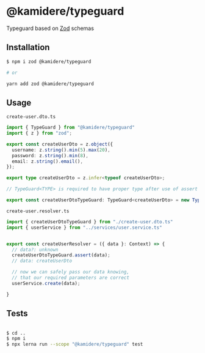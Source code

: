 # @kamidere/typeguard

Typeguard based on [Zod](https://github.com/colinhacks/zod) schemas

## Installation

```bash
$ npm i zod @kamidere/typeguard

# or

yarn add zod @kamidere/typeguard
```

## Usage

`create-user.dto.ts`
```ts
import { TypeGuard } from "@kamidere/typeguard"
import { z } from "zod";

export const createUserDto = z.object({
  username: z.string().min(5).max(20),
  password: z.string().min(8),
  email: z.string().email(),
});

export type createUserDto = z.infer<typeof createUserDto>;

// TypeGuard<TYPE> is required to have proper type after use of assert method.

export const createUserDtoTypeGuard: TypeGuard<createUserDto> = new TypeGuard(createUserDto);

```

`create-user.resolver.ts`
```ts
import { createUserDtoTypeGuard } from "./create-user.dto.ts"
import { userService } from "../services/user.service.ts"


export const createUserResolver = ({ data }: Context) => {
  // data?: unknown
  createUserDtoTypeGuard.assert(data);
  // data: createUserDto

  // now we can safely pass our data knowing,
  // that our required parameters are correct
  userService.create(data);

}

```

## Tests
```bash

$ cd ..
$ npm i
$ npx lerna run --scope "@kamidere/typeguard" test

```
